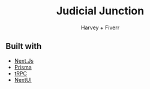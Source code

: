 <p align="center">
<h1 align="center">Judicial Junction</h1>
  <p align="center">
    Harvey + Fiverr
    <br/>
  </p>
</p>

## Built with

-   [Next.Js](https://nextjs.org/)
-   [Prisma](https://www.prisma.io/)
-   [tRPC](https://trpc.io/)
-   [NextUI](https://nextui.org/)
